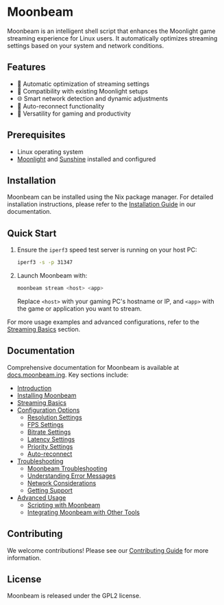 # Moonbeam

Moonbeam is an intelligent shell script that enhances the Moonlight game streaming experience for Linux users. It automatically optimizes streaming settings based on your system and network conditions.

## Features

- 🚀 Automatic optimization of streaming settings
- 🔄 Compatibility with existing Moonlight setups
- 🌐 Smart network detection and dynamic adjustments
- 🔁 Auto-reconnect functionality
- 💼 Versatility for gaming and productivity

## Prerequisites

- Linux operating system
- [Moonlight](https://moonlight-stream.org) and [Sunshine](https://github.com/LizardByte/Sunshine) installed and configured

## Installation

Moonbeam can be installed using the Nix package manager. For detailed installation instructions, please refer to the [Installation Guide](https://docs.moonbeam.ing/getting-started/installing-moonbeam) in our documentation.

## Quick Start

1. Ensure the `iperf3` speed test server is running on your host PC:

   ```bash
   iperf3 -s -p 31347
   ```

2. Launch Moonbeam with:

   ```bash
   moonbeam stream <host> <app>
   ```

   Replace `<host>` with your gaming PC's hostname or IP, and `<app>` with the game or application you want to stream.

For more usage examples and advanced configurations, refer to the [Streaming Basics](https://docs.moonbeam.ing/getting-started/streaming-basics) section.

## Documentation

Comprehensive documentation for Moonbeam is available at [docs.moonbeam.ing](https://docs.moonbeam.ing/). Key sections include:

- [Introduction](https://docs.moonbeam.ing/getting-started/introduction)
- [Installing Moonbeam](https://docs.moonbeam.ing/getting-started/installing-moonbeam)
- [Streaming Basics](https://docs.moonbeam.ing/getting-started/streaming-basics)
- [Configuration Options](https://docs.moonbeam.ing/reference/Options/)
  - [Resolution Settings](https://docs.moonbeam.ing/reference/Options/resolution-settings)
  - [FPS Settings](https://docs.moonbeam.ing/reference/Options/fps-settings)
  - [Bitrate Settings](https://docs.moonbeam.ing/reference/Options/bitrate-settings)
  - [Latency Settings](https://docs.moonbeam.ing/reference/Options/latency-settings)
  - [Priority Settings](https://docs.moonbeam.ing/reference/Options/priority-settings)
  - [Auto-reconnect](https://docs.moonbeam.ing/reference/Options/auto-reconnect)
- [Troubleshooting](https://docs.moonbeam.ing/reference/Troubleshooting/)
  - [Moonbeam Troubleshooting](https://docs.moonbeam.ing/reference/Troubleshooting/troubleshooting)
  - [Understanding Error Messages](https://docs.moonbeam.ing/reference/Troubleshooting/error-messages)
  - [Network Considerations](https://docs.moonbeam.ing/reference/Troubleshooting/understanding-network-speed-tests)
  - [Getting Support](https://docs.moonbeam.ing/reference/Troubleshooting/bugs-and-support)
- [Advanced Usage](https://docs.moonbeam.ing/reference/Advanced-Usage/)
  - [Scripting with Moonbeam](https://docs.moonbeam.ing/reference/Advanced-Usage/scripting)
  - [Integrating Moonbeam with Other Tools](https://docs.moonbeam.ing/reference/Advanced-Usage/integrating-moonbeam)

## Contributing

We welcome contributions! Please see our [Contributing Guide](https://docs.moonbeam.ing/reference/contributing) for more information.

## License

Moonbeam is released under the GPL2 license.
